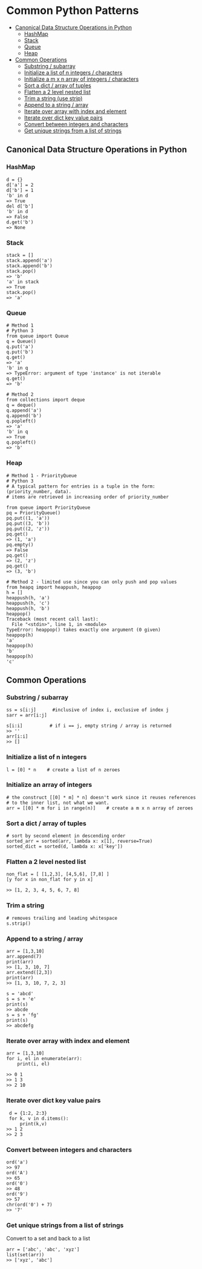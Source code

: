 # Common Python Patterns

* [Canonical Data Structure Operations in Python](#canonical-data-structure-operations-in-python)
  * [HashMap](#hashmap)    
  * [Stack](#stack)
  * [Queue](#queue)
  * [Heap](#heap)
* [Common Operations](#common-operations)
  * [Substring / subarray](#substring--subarray)
  * [Initialize a list of n integers / characters](#initialize-a-list-of-n-integers--characters)  
  * [Initialize a m x n array of integers / characters](#initialize-an-array-of-integers--characters)  
  * [Sort a dict / array of tuples](#sort-a-dict--array-of-tuples)
  * [Flatten a 2 level nested list](#flatten-a-2-level-nested-list)
  * [Trim a string (use strip)](#trim-a-string)
  * [Append to a string / array](#append-to-a-string--array)
  * [Iterate over array with index and element](#iterate-over-array-with-index-and-element)
  * [Iterate over dict key value pairs](#iterate-over-dict-key-value-pairs)
  * [Convert between integers and characters](#convert-between-integers-and-characters) 
  * [Get unique strings from a list of strings](#get-unique-strings-from-a-list-of-strings)

## Canonical Data Structure Operations in Python

### HashMap
```
d = {}
d['a'] = 2
d['b'] = 1
'b' in d
=> True
del d['b']
'b' in d
=> False
d.get('b')
=> None
```

### Stack  
```
stack = []
stack.append('a')
stack.append('b')
stack.pop()
=> 'b'
'a' in stack
=> True
stack.pop()
=> 'a'
```
### Queue
```
# Method 1
# Python 3
from queue import Queue 
q = Queue()
q.put('a') 
q.put('b')
q.get()
=> 'a'
'b' in q
=> TypeError: argument of type 'instance' is not iterable
q.get()
=> 'b'

# Method 2
from collections import deque 
q = deque()
q.append('a') 
q.append('b')
q.popleft()
=> 'a'
'b' in q
=> True
q.popleft()
=> 'b'

```

### Heap
```
# Method 1 - PriorityQueue
# Python 3
# A typical pattern for entries is a tuple in the form: (priority_number, data).
# items are retrieved in increasing order of priority_number

from queue import PriorityQueue 
pq = PriorityQueue()
pq.put((1, 'a'))
pq.put((3, 'b'))
pq.put((2, 'z'))
pq.get()
=> (1, 'a')
pq.empty()
=> False
pq.get()
=> (2, 'z')
pq.get()
=> (3, 'b')

# Method 2 - limited use since you can only push and pop values
from heapq import heappush, heappop
h = []
heappush(h, 'a')
heappush(h, 'c')
heappush(h, 'b')
heappop()
Traceback (most recent call last):
  File "<stdin>", line 1, in <module>
TypeError: heappop() takes exactly one argument (0 given)
heappop(h)
'a'
heappop(h)
'b'
heappop(h)
'c'
```

## Common Operations
      
### Substring / subarray
```
ss = s[i:j]      #inclusive of index i, exclusive of index j
sarr = arr[i:j]

s[i:i]          # if i == j, empty string / array is returned
>> ''
arr[i:i]
>> []
```
### Initialize a list of n integers
```
l = [0] * n    # create a list of n zeroes
```

### Initialize an array of integers
```
# the construct [[0] * m] * n] doesn't work since it reuses references 
# to the inner list, not what we want.
arr = [[0] * m for i in range(n)]    # create a m x n array of zeroes
```

### Sort a dict / array of tuples
```
# sort by second element in descending order
sorted_arr = sorted(arr, lambda x: x[1], reverse=True)
sorted_dict = sorted(d, lambda x: x['key'])
```
### Flatten a 2 level nested list
```
non_flat = [ [1,2,3], [4,5,6], [7,8] ]
[y for x in non_flat for y in x]

>> [1, 2, 3, 4, 5, 6, 7, 8]
```
### Trim a string
```
# removes trailing and leading whitespace
s.strip()
```

### Append to a string / array
```
arr = [1,3,10]
arr.append(7)
print(arr)
>> [1, 3, 10, 7]
arr.extend([2,3])
print(arr)
>> [1, 3, 10, 7, 2, 3]

s = 'abcd'
s = s + 'e'
print(s)
>> abcde
s = s + 'fg'
print(s)
>> abcdefg

```

### Iterate over array with index and element
```
arr = [1,3,10]
for i, el in enumerate(arr):
    print(i, el)

>> 0 1
>> 1 3
>> 2 10
```

### Iterate over dict key value pairs
```
 d = {1:2, 2:3}
 for k, v in d.items():
     print(k,v)
>> 1 2
>> 2 3
```

### Convert between integers and characters  
```
ord('a')
>> 97
ord('A')
>> 65
ord('0')
>> 48
ord('9')
>> 57
chr(ord('0') + 7)
>> '7'
```

### Get unique strings from a list of strings
Convert to a set and back to a list
```
arr = ['abc', 'abc', 'xyz']
list(set(arr))
>> ['xyz', 'abc']
```
